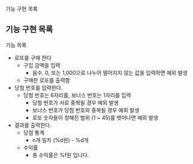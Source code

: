 기능 구현 목록

## 기능 구현 목록

기능 목록

- 로또를 구매 한다
    - 구입 금액을 입력
        - 음수, 0, 또는 1,000으로 나누어 떨어지지 않는 값을 입력하면 예외 발생
    - 구매한 로또를 출력함
- 당첨 번호를 입력한다.
    - 당첨 번호는 6자리를, 보너스 번호는 1자리를 입력
        - 당첨 번호가 서로 중복될 경우 예외 발생
        - 보너스 번호가 당첨 번호와 중복될 경우 예외 발생
        - 로또 숫자들이 정해진 범위 (1 ~ 45)를 벗어나면 예외 발생
- 결과를 출력한다.
    - 당첨 통계
        - n개 일치 (%d원) - %d개
    - 수익률
        - 총 수익률은 %f원 입니다.